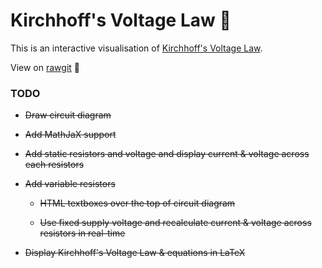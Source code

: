 # Kirchhoff's Voltage Law :crystal_ball:

This is an interactive visualisation of [Kirchhoff's Voltage Law](https://en.wikipedia.org/wiki/Kirchhoff%27s_circuit_laws#Kirchhoff.27s_voltage_law_.28KVL.29).

View on [rawgit](https://cdn.rawgit.com/UoBEdTechSTEMM/kirchhoff-voltage-law/6cdf935d/index.html) :sushi:

### TODO

* ~~Draw circuit diagram~~

* ~~Add MathJaX support~~

* ~~Add static resistors and voltage and display current & voltage across each resistors~~

* ~~Add variable resistors~~

  * ~~HTML textboxes over the top of circuit diagram~~

  * ~~Use fixed supply voltage and recalculate current & voltage across resistors in real-time~~


* ~~Display Kirchhoff's Voltage Law & equations in LaTeX~~
